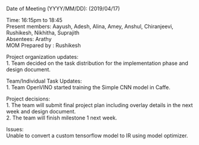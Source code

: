  Date of Meeting (YYYY/MM/DD):  (2019/04/17)<br/>
  
 Time: 16:15pm to 18:45  <br/>
 Present members: Aayush, Adesh, Alina, Amey, Anshul, Chiranjeevi, Rushikesh, Nikhitha, Suprajith <br/>
 Absentees: Arathy <br/>
 MOM Prepared by : Rushikesh
  
Project organization updates:<br/> 1. Team decided on the task distribution for the implementation phase and design document.<br/>
  
Team/Individual Task Updates: <br/>1. Team OpenVINO started training the Simple CNN model in Caffe.<br/> 
  
Project decisions: <br/>1. The team will submit final project plan including overlay details in the next week and design document.<br/>2. The team will finish milestone 1 next week.

Issues: <br/>Unable to convert a custom tensorflow model to IR using model optimizer.